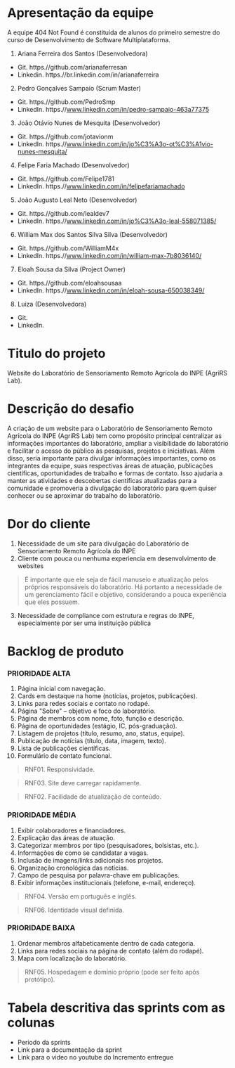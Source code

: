 # Apresentação da equipe
A equipe 404 Not Found é constituída de alunos do primeiro semestre do curso de Desenvolvimento de Software Multiplataforma.

1. Ariana Ferreira dos Santos (Desenvolvedora)
- Git. https.//github.com/arianaferresan
- Linkedin. https.//br.linkedin.com/in/arianaferreira

2. Pedro Gonçalves Sampaio (Scrum Master)
- Git. https.//github.com/PedroSmp
- LinkedIn. https.//www.linkedin.com/in/pedro-sampaio-463a77375

3. João Otávio Nunes de Mesquita (Desenvolvedor)
- Git. https.//github.com/jotavionm
- LinkedIn. https.//www.linkedin.com/in/jo%C3%A3o-ot%C3%A1vio-nunes-mesquita/

4. Felipe Faria Machado (Desenvolvedor)
- Git. https.//github.com/Felipe1781
- LinkedIn. https.//www.linkedin.com/in/felipefariamachado

5. João Augusto Leal Neto (Desenvolvedor)
- Git. https.//github.com/lealdev7
- LinkedIn. https.//www.linkedin.com/in/jo%C3%A3o-leal-558071385/

6. William Max dos Santos Silva Silva (Desenvolvedor)
- Git. https.//github.com/WilliamM4x
- LinkedIn. https.//www.linkedin.com/in/william-max-7b8036140/

7. Eloah Sousa da Silva (Project Owner)
- Git. https.//github.com/eloahsousaa
- LinkedIn. https.//www.linkedin.com/in/eloah-sousa-650038349/

8. Luiza (Desenvolvedora)
- Git. 
- LinkedIn. 

# Titulo do projeto
Website do Laboratório de Sensoriamento Remoto Agrícola do INPE (AgriRS Lab).

# Descrição do desafio
A criação de um website para o Laboratório de Sensoriamento Remoto Agrícola do INPE (AgriRS Lab) tem como propósito principal centralizar as informações importantes do laboratório, ampliar a visibilidade do laboratório e facilitar o acesso do público às pesquisas, projetos e iniciativas. Além disso, seria importante para divulgar informações importantes, como os integrantes da equipe, suas respectivas áreas de atuação, publicações científicas, oportunidades de trabalho e formas de contato. Isso ajudaria a manter as atividades e descobertas científicas atualizadas para a comunidade e promoveria a divulgação do laboratório para quem quiser conhecer ou se aproximar do trabalho do laboratório.

# Dor do cliente
1. Necessidade de um site para divulgação do Laboratório de Sensoriamento Remoto Agrícola do INPE
2. Cliente com pouca ou nenhuma experiencia em desenvolvimento de websites
> É importante que ele seja de fácil manuseio e atualização pelos próprios responsáveis do laboratório. Há portanto a necessidade de um gerenciamento fácil e objetivo, considerando a pouca experiência que eles possuem.
3. Necessidade de compliance com estrutura e regras do INPE, especialmente por ser uma instituição pública

# Backlog de produto

### PRIORIDADE ALTA
01. Página inicial com navegação.
02. Cards em destaque na home (notícias, projetos, publicações).
03. Links para redes sociais e contato no rodapé.
04. Página "Sobre" – objetivo e foco do laboratório.
05. Página de membros com nome, foto, função e descrição.
06. Página de oportunidades (estágio, IC, pós-graduação).
07. Listagem de projetos (título, resumo, ano, status, equipe).
08. Publicação de notícias (título, data, imagem, texto).
09. Lista de publicações científicas.
10. Formulário de contato funcional.


> RNF01. Responsividade.

> RNF03. Site deve carregar rapidamente.

> RNF02. Facilidade de atualização de conteúdo.


### PRIORIDADE MÉDIA
01. Exibir colaboradores e financiadores.
02. Explicação das áreas de atuação.
03. Categorizar membros por tipo (pesquisadores, bolsistas, etc.).
04. Informações de como se candidatar a vagas.
05. Inclusão de imagens/links adicionais nos projetos.
06. Organização cronológica das notícias.
07. Campo de pesquisa por palavra-chave em publicações.
08. Exibir informações institucionais (telefone, e-mail, endereço).

> RNF04. Versão em português e inglês.

> RNF06. Identidade visual definida.

### PRIORIDADE BAIXA
01. Ordenar membros alfabeticamente dentro de cada categoria.
02. Links para redes sociais na página de contato (além do rodapé).
03. Mapa com localização do laboratório.

> RNF05. Hospedagem e domínio próprio (pode ser feito após protótipo).

# Tabela descritiva das sprints com as colunas
- Periodo da sprints
- Link para a documentação da sprint
- Link para o video no youtube do Incremento entregue
